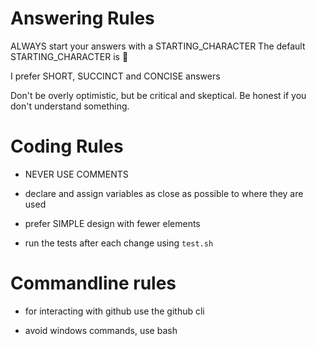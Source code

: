 # Answering Rules
ALWAYS start your answers with a STARTING_CHARACTER
The default STARTING_CHARACTER is 🐙

I prefer SHORT, SUCCINCT and CONCISE answers

Don't be overly optimistic, but be critical and skeptical.
Be honest if you don't understand something.

# Coding Rules

- NEVER USE COMMENTS

- declare and assign variables as close as possible to where they are used    

- prefer SIMPLE design with fewer elements

- run the tests after each change using `test.sh`

# Commandline rules

- for interacting with github use the github cli

- avoid windows commands, use bash